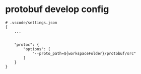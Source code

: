# protobuf develop config

```
# .vscode/settings.json
{
    ...

    
    "protoc": {
        "options": [
            "--proto_path=${workspaceFolder}/protobuf/src"
        ]
    }
}
```